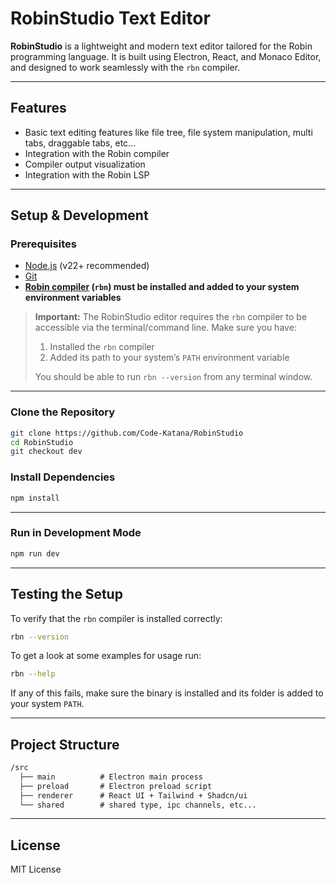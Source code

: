 # RobinStudio Text Editor

**RobinStudio** is a lightweight and modern text editor tailored for the Robin programming language. It is built using Electron, React, and Monaco Editor, and designed to work seamlessly with the `rbn` compiler.

---

## Features

- Basic text editing features like file tree, file system manipulation, multi tabs, draggable tabs, etc...
- Integration with the Robin compiler
- Compiler output visualization
- Integration with the Robin LSP

---

## Setup & Development

### Prerequisites

- [Node.js](https://nodejs.org/) (v22+ recommended)
- [Git](https://git-scm.com/)
- **[Robin compiler](https://github.com/Code-Katana/robin-compiler) (`rbn`) must be installed and added to your system environment variables**

> **Important:**
> The RobinStudio editor requires the `rbn` compiler to be accessible via the terminal/command line.
> Make sure you have:
>
> 1. Installed the `rbn` compiler
> 2. Added its path to your system’s `PATH` environment variable
>
> You should be able to run `rbn --version` from any terminal window.

---

### Clone the Repository

```bash
git clone https://github.com/Code-Katana/RobinStudio
cd RobinStudio
git checkout dev
```

### Install Dependencies

```bash
npm install
```

---

### Run in Development Mode

```bash
npm run dev
```

---

## Testing the Setup

To verify that the `rbn` compiler is installed correctly:

```bash
rbn --version
```

To get a look at some examples for usage run:

```bash
rbn --help
```

If any of this fails, make sure the binary is installed and its folder is added to your system `PATH`.

---

## Project Structure

```txt
/src
  ├── main          # Electron main process
  ├── preload       # Electron preload script
  ├── renderer      # React UI + Tailwind + Shadcn/ui
  └── shared        # shared type, ipc channels, etc...
```

---

## License

MIT License
